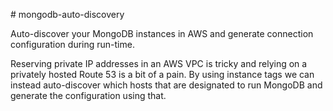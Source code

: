 # mongodb-auto-discovery

Auto-discover your MongoDB instances in AWS and generate connection configuration during run-time.

Reserving private IP addresses in an AWS VPC is tricky and relying on a privately hosted Route 53 is a bit of a pain. By using instance tags we can instead auto-discover which hosts that are designated to run MongoDB and generate the configuration using that.
